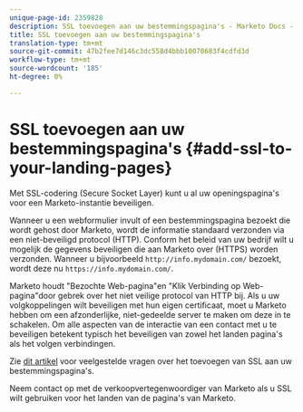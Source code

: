 ```yaml
---
unique-page-id: 2359828
description: SSL toevoegen aan uw bestemmingspagina's - Marketo Docs - Productdocumentatie
title: SSL toevoegen aan uw bestemmingspagina's
translation-type: tm+mt
source-git-commit: 47b2fee7d146c3dc558d4bbb10070683f4cdfd3d
workflow-type: tm+mt
source-wordcount: '185'
ht-degree: 0%

---
```



# SSL toevoegen aan uw bestemmingspagina&#39;s {#add-ssl-to-your-landing-pages}

Met SSL-codering (Secure Socket Layer) kunt u al uw openingspagina&#39;s voor een Marketo-instantie beveiligen.

Wanneer u een webformulier invult of een bestemmingspagina bezoekt die wordt gehost door Marketo, wordt de informatie standaard verzonden via een niet-beveiligd protocol (HTTP). Conform het beleid van uw bedrijf wilt u mogelijk de gegevens beveiligen die aan Marketo over (HTTPS) worden verzonden. Wanneer u bijvoorbeeld `http://info.mydomain.com/` bezoekt, wordt deze nu `https://info.mydomain.com/`.

Marketo houdt &quot;Bezochte Web-pagina&quot;en &quot;Klik Verbinding op Web-pagina&quot;door gebrek over het niet veilige protocol van HTTP bij. Als u uw volgkoppelingen wilt beveiligen met hun eigen certificaat, moet u Marketo hebben om een afzonderlijke, niet-gedeelde server te maken om deze in te schakelen. Om alle aspecten van de interactie van een contact met u te beveiligen betekent typisch het beveiligen van zowel het landen pagina&#39;s als het volgen verbindingen.

Zie [dit artikel](http://nation.marketo.com/docs/DOC-5612) voor veelgestelde vragen over het toevoegen van SSL aan uw bestemmingspagina&#39;s.

Neem contact op met de verkoopvertegenwoordiger van Marketo als u SSL wilt gebruiken voor het landen van de pagina&#39;s van Marketo.
